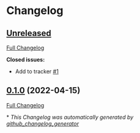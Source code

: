 # Changelog

## [Unreleased](https://github.com/buluma/ansible-role-eclipse/tree/HEAD)

[Full Changelog](https://github.com/buluma/ansible-role-eclipse/compare/0.1.0...HEAD)

**Closed issues:**

- Add to tracker [\#1](https://github.com/buluma/ansible-role-eclipse/issues/1)

## [0.1.0](https://github.com/buluma/ansible-role-eclipse/tree/0.1.0) (2022-04-15)

[Full Changelog](https://github.com/buluma/ansible-role-eclipse/compare/5ec96d5a8929a3c5c9fd42355c0b112a160a575e...0.1.0)



\* *This Changelog was automatically generated by [github_changelog_generator](https://github.com/github-changelog-generator/github-changelog-generator)*
